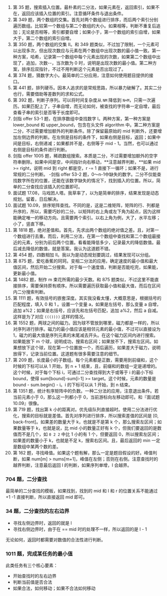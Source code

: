 1. 第 35 题，搜索插入位置。最朴素的二分法，如果元素在，返回索引，如果不在，返回应该插入位置的索引。注意循环条件与退出条件。
2. 第 349 题，两个数组的交集。首先对两个数组进行排序，而后两个索引分别遍历数组。比较第一个数组与第二个数组的大小。如果相等，判断不重复后追加；无论是否相等，索引都要自增；如果小于，第一个数组的索引自增，如果大于，第二个数组的索引自增。
3. 第 350 题，两个数组的交集 II。和 349 题类似，不过加了限制，一个元素可以出现多次，但出现次数应与元素在两个数组中出现次数的最小值一致。第一种方案，哈希，记录第一个数组中每个元素出现的次数，如果第二个数组中出现了，追加，次数--，当次数为 0 时，说明是出现次数的最小值。第二种方案，排序后双指针，不过不用判断这个元素是否出现过了。
4. 第 374 题，猜数字大小。最简单的二分应用，注意如何使用题目提供的接口。
5. 第 441 题，排列硬币。因本人追求的是常规思路，所以暴力破解了。其实二分也行，需要借助等差数列的求和公式。
6. 第 392 题，判断子序列。可以将时间复杂度从 `NM` 降低到 `N+M`，只需一次遍历。如果匹配上了，子串自增，而无论如何，被查找的字符串一定自增，最后查看子串的索引是否等于长度即可。
7. 剑指 offer 53-1 题，在排序数组中查找数字 I。两种方案，第一种方案是 lower_bound 和 upper_bound，包含在头文件 algorithm 中。第二种方案是二分，不过需要增加额外的判断条件。除了保留最原始的 mid 判断外，还要增加左侧边界的判断。在左侧是目标的条件下，如果右侧是目标，返回；如果中间是目标，右侧递减；如果都并不是，右侧等于 mid - 1。当然，也可以通过右侧是目标的条件进行判断。
8. 剑指 offer 1005 题，稀疏数组搜索。本质是二分，不过需要增加额外的空字符串删除。如果中间是空，中间指针向右移动，**注意越界判断，**如果 mid >= right，说明 mid 到 right 都是空，r -= 1 直接下一循环；如果不是，进行常规的二分判断。
-剑指 offer 53-2 题，0～n-1中缺失的数字。二分不仅能查找数字所在的位置，还能在该数字缺失的情况下，找到插入的位置。所以，简单的二分查找应该插入的位置即可。
9. 面试题 17.08，马戏团人塔。我草率了，以为是简单的排序，结果发现是动态规划。留着，日后解决。
10. 面试题 10.09，排序矩阵查找。不同的是，这是二维矩阵，矩阵的行、列都是升序的，所以，需要巧妙的二分。以矩阵的右上角或左下角为起点，因为这样能确定唯一的移动方向。且需要两个索引。以右上角为例，大了，水平左移；小了，竖直下移。
11. 第 1818 题，绝对差值和。首先，先求出两个数组的绝对值之差。且，对第一个数组进行去重。而后，利用二分法，在第一个数组中查找和第二个数组最接近的元素，分别为前后两个位置。看看能降低多少，记录最大的降低数值。最后减去降低的数值，就是答案。我认为这道题不错。
12. 第 454 题，四数相加 II。我以为是动态规划要跳过，结果发现可以分组。
13. 第 875 题，爱吃香蕉的珂珂。变相二分法的应用，确定速度的最小值和最大值区间，然后开始二分搜索。对于每一个速度值，判断是否能吃完，如果能，更新最小值。
14. 第 1482 题，制作 m 束花所需的最少天数。和 875 题类似，不过这里不能直接排序，需要保持原有顺序。所以需要遍历获取最小值和最大值，而后在区间内二分搜索判断。
15. 第 1111 题，有效括号的嵌套深度。其实我没看太懂，大概意思是，根据括号的匹配程度，填入 0 和 1 。设置一个变量 a，如果是左括号，那么变量 a 自增，追加 a%2；如果是右括号，应该先和左括号匹配，追加 a%2，然后 a 自减。这样是为了对应 `((())))` 这样的情况。
16. 第 1552 题，两球之间的磁力。因为球不管放到哪里，磁力都是一样的，所以对序列进行排序。磁力的最小值应该是相邻元素的最小值，不过可以直接设为 1，磁力的最大值是序列元素的末尾减去开头。在这个磁力区间内进行搜索。如果能放下 m 个球，说明成功，搜索右区间；如果放不下，搜索左区间。如果想放下这个球，现在第一个位置放一个，而后遍历，如果差大于磁力，说明放得下，记录当前位置。这道题有很多需要注意的细节。
17. 第 209 题，长度最小的子数组。每个元素都是正数，需要用到前缀和，这个时候的下标可以从 1 开始，到 n + 1 结束，且，前缀和的数组一定是递增的。这个时候，对于每个下标 i，可通过二分查找得到大于或等于 i 的最小下标 bound，使得 sum[bound]-sum[i-1] >= target。这个时候，元素的数量是 bound - sum.begin() - i。i 的下标可以从 1 开始，到 n 结束。
18. 第 1351 题，统计有序矩阵中的负数。一种二分法的应用，注意退出条件。若当前元素小于 0，那么这一列都小于 0，当前游标向左移动即可。和『面试题 10.09』很像。
19. 第 719 题，找出第 k 小的距离对。优先级队列直接超时。使用二分法进行优化，搜索的目标就是差值。首先对序列进行排序，所以搜索差值的区间是 [0, back-front]。如果差的数量大于 k，也就是不是第 k 个，那么搜索左区间；如果数量等于 k，也就是说，比 mid 小的数量正好有 k 个，但我们要返回的是数值而不是几个，如 `0 2 2` 中比 1 小的有 1 个，但要返回 0，所以搜索左区间；如果差的数量小于 k，也就是不足 k，搜索右区间。且，最后返回的 min 一定是数组中某两个数的差。
20. 第 162 题，寻找峰值。如果这个题有解，那么一定是题目假设的好。峰值判断，如果 num[m] > nums[m+1]，峰值在左侧；否则在右侧。注意查找时的越界判断，注意最后返回 l 的判断，如果序列单增，l 会越界。

### 704 题，二分查找

最简单的二分查找的模板，如果找到，找到的 mid 和 l 和 r 的位置关系不能通过 +1 -1 直接判断，所以直接返回 mid 即可。

### 34 题，二分查找的左右边界

- 寻找左侧边界时，返回的就是 l
- 寻找右侧边界时，由于在 == mid 时的处理不一样，所以返回的是 l - 1

无论如何，返回时都需要对数值的合法性进行判断。

### 1011 题，完成某任务的最小值

此类任务有三个核心要素：

- 开始查找时的左右边界
- 判断当前值是否合法
- 如果合法，如何移动；如果不合法如何移动
